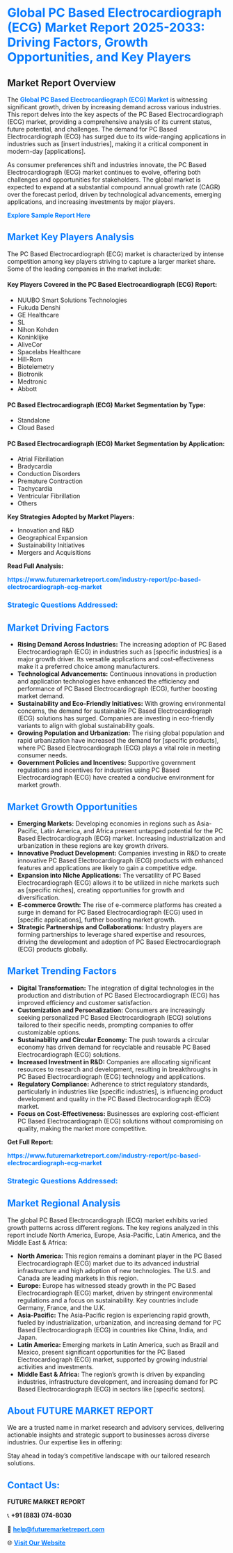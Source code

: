 <h1 style="color: #007BFF;">Global PC Based Electrocardiograph (ECG) Market Report 2025-2033: Driving Factors, Growth Opportunities, and Key Players</h1>

<section id="overview">
<h2>Market Report Overview</h2>
<p>The <a href="https://www.futuremarketreport.com/industry-report/pc-based-electrocardiograph-ecg-market" style="color: #007BFF; text-decoration: none;"><strong>Global PC Based Electrocardiograph (ECG) Market</strong></a> is witnessing significant growth, driven by increasing demand across various industries. This report delves into the key aspects of the PC Based Electrocardiograph (ECG) market, providing a comprehensive analysis of its current status, future potential, and challenges. The demand for PC Based Electrocardiograph (ECG) has surged due to its wide-ranging applications in industries such as [insert industries], making it a critical component in modern-day [applications].</p>
<p>As consumer preferences shift and industries innovate, the PC Based Electrocardiograph (ECG) market continues to evolve, offering both challenges and opportunities for stakeholders. The global market is expected to expand at a substantial compound annual growth rate (CAGR) over the forecast period, driven by technological advancements, emerging applications, and increasing investments by major players.</p>
</section>

<section id="overview">
<p><a href="https://www.futuremarketreport.com/request-sample/reportId=77194" style="color: #007BFF; text-decoration: none;"><strong>Explore Sample Report Here</strong></a></p>
</section>

<section id="key-players">
<h2 style="color: #007BFF;">Market Key Players Analysis</h2>
<p>The PC Based Electrocardiograph (ECG) market is characterized by intense competition among key players striving to capture a larger market share. Some of the leading companies in the market include:</p>
<h4>Key Players Covered in the PC Based Electrocardiograph (ECG) Report:</h4>
<ul><li>NUUBO Smart Solutions Technologies</li><li>Fukuda Denshi</li><li>GE Healthcare</li><li>SL</li><li>Nihon Kohden</li><li>Koninklijke</li><li>AliveCor</li><li>Spacelabs Healthcare</li><li>Hill-Rom</li><li>Biotelemetry</li><li>Biotronik</li><li>Medtronic</li><li>Abbott</li></ul>
<h4>PC Based Electrocardiograph (ECG) Market Segmentation by Type:</h4>
<ul><li>Standalone</li><li>Cloud Based</li></ul>

<h4>PC Based Electrocardiograph (ECG) Market Segmentation by Application:</h4>
<ul><li>Atrial Fibrillation</li><li>Bradycardia</li><li>Conduction Disorders</li><li>Premature Contraction</li><li>Tachycardia</li><li>Ventricular Fibrillation</li><li>Others</li></ul>
<p><strong>Key Strategies Adopted by Market Players:</strong></p>
<ul>
<li>Innovation and R&D</li>
<li>Geographical Expansion</li>
<li>Sustainability Initiatives</li>
<li>Mergers and Acquisitions</li>
</ul>
</section>

<section>
<p><strong>Read Full Analysis: </strong></p><a href="https://www.futuremarketreport.com/industry-report/pc-based-electrocardiograph-ecg-market" style="color: #007BFF; text-decoration: none;"><strong>https://www.futuremarketreport.com/industry-report/pc-based-electrocardiograph-ecg-market</strong></a>
<h3 style="color: #007BFF;">Strategic Questions Addressed:</h3>
</section>

<section id="driving-factors">
<h2 style="color: #007BFF;">Market Driving Factors</h2>
<ul>
<li><strong>Rising Demand Across Industries:</strong> The increasing adoption of PC Based Electrocardiograph (ECG) in industries such as [specific industries] is a major growth driver. Its versatile applications and cost-effectiveness make it a preferred choice among manufacturers.</li>
<li><strong>Technological Advancements:</strong> Continuous innovations in production and application technologies have enhanced the efficiency and performance of PC Based Electrocardiograph (ECG), further boosting market demand.</li>
<li><strong>Sustainability and Eco-Friendly Initiatives:</strong> With growing environmental concerns, the demand for sustainable PC Based Electrocardiograph (ECG) solutions has surged. Companies are investing in eco-friendly variants to align with global sustainability goals.</li>
<li><strong>Growing Population and Urbanization:</strong> The rising global population and rapid urbanization have increased the demand for [specific products], where PC Based Electrocardiograph (ECG) plays a vital role in meeting consumer needs.</li>
<li><strong>Government Policies and Incentives:</strong> Supportive government regulations and incentives for industries using PC Based Electrocardiograph (ECG) have created a conducive environment for market growth.</li>
</ul>
</section>

<section id="growth-opportunities">
<h2 style="color: #007BFF;">Market Growth Opportunities</h2>
<ul>
<li><strong>Emerging Markets:</strong> Developing economies in regions such as Asia-Pacific, Latin America, and Africa present untapped potential for the PC Based Electrocardiograph (ECG) market. Increasing industrialization and urbanization in these regions are key growth drivers.</li>
<li><strong>Innovative Product Development:</strong> Companies investing in R&D to create innovative PC Based Electrocardiograph (ECG) products with enhanced features and applications are likely to gain a competitive edge.</li>
<li><strong>Expansion into Niche Applications:</strong> The versatility of PC Based Electrocardiograph (ECG) allows it to be utilized in niche markets such as [specific niches], creating opportunities for growth and diversification.</li>
<li><strong>E-commerce Growth:</strong> The rise of e-commerce platforms has created a surge in demand for PC Based Electrocardiograph (ECG) used in [specific applications], further boosting market growth.</li>
<li><strong>Strategic Partnerships and Collaborations:</strong> Industry players are forming partnerships to leverage shared expertise and resources, driving the development and adoption of PC Based Electrocardiograph (ECG) products globally.</li>
</ul>
</section>

<section id="trending-factors">
<h2 style="color: #007BFF;">Market Trending Factors</h2>
<ul>
<li><strong>Digital Transformation:</strong> The integration of digital technologies in the production and distribution of PC Based Electrocardiograph (ECG) has improved efficiency and customer satisfaction.</li>
<li><strong>Customization and Personalization:</strong> Consumers are increasingly seeking personalized PC Based Electrocardiograph (ECG) solutions tailored to their specific needs, prompting companies to offer customizable options.</li>
<li><strong>Sustainability and Circular Economy:</strong> The push towards a circular economy has driven demand for recyclable and reusable PC Based Electrocardiograph (ECG) solutions.</li>
<li><strong>Increased Investment in R&D:</strong> Companies are allocating significant resources to research and development, resulting in breakthroughs in PC Based Electrocardiograph (ECG) technology and applications.</li>
<li><strong>Regulatory Compliance:</strong> Adherence to strict regulatory standards, particularly in industries like [specific industries], is influencing product development and quality in the PC Based Electrocardiograph (ECG) market.</li>
<li><strong>Focus on Cost-Effectiveness:</strong> Businesses are exploring cost-efficient PC Based Electrocardiograph (ECG) solutions without compromising on quality, making the market more competitive.</li>
</ul>
</section>

<section>
<p><strong>Get Full Report: </strong></p><a href="https://www.futuremarketreport.com/industry-report/pc-based-electrocardiograph-ecg-market" style="color: #007BFF; text-decoration: none;"><strong>https://www.futuremarketreport.com/industry-report/pc-based-electrocardiograph-ecg-market</strong></a>
<h3 style="color: #007BFF;">Strategic Questions Addressed:</h3>
</section>


<section id="regional-analysis">
<h2 style="color: #007BFF;">Market Regional Analysis</h2>
<p>The global PC Based Electrocardiograph (ECG) market exhibits varied growth patterns across different regions. The key regions analyzed in this report include North America, Europe, Asia-Pacific, Latin America, and the Middle East & Africa:</p>
<ul>
<li><strong>North America:</strong> This region remains a dominant player in the PC Based Electrocardiograph (ECG) market due to its advanced industrial infrastructure and high adoption of new technologies. The U.S. and Canada are leading markets in this region.</li>
<li><strong>Europe:</strong> Europe has witnessed steady growth in the PC Based Electrocardiograph (ECG) market, driven by stringent environmental regulations and a focus on sustainability. Key countries include Germany, France, and the U.K.</li>
<li><strong>Asia-Pacific:</strong> The Asia-Pacific region is experiencing rapid growth, fueled by industrialization, urbanization, and increasing demand for PC Based Electrocardiograph (ECG) in countries like China, India, and Japan.</li>
<li><strong>Latin America:</strong> Emerging markets in Latin America, such as Brazil and Mexico, present significant opportunities for the PC Based Electrocardiograph (ECG) market, supported by growing industrial activities and investments.</li>
<li><strong>Middle East & Africa:</strong> The region’s growth is driven by expanding industries, infrastructure development, and increasing demand for PC Based Electrocardiograph (ECG) in sectors like [specific sectors].</li>
</ul>
</section>

<footer>
<h2 style="color: #007BFF;">About FUTURE MARKET REPORT</h2>
<p>We are a trusted name in market research and advisory services, delivering actionable insights and strategic support to businesses across diverse industries. Our expertise lies in offering:</p>

<p>Stay ahead in today’s competitive landscape with our tailored research solutions.</p>

<h2 style="color: #007BFF;">Contact Us:</h2>
<p><strong>FUTURE MARKET REPORT</strong></p>
<p>📞 <strong>+91 (883) 074-8030</strong></p>
<p>📧 <strong><a href="mailto:help@futuremarketreport.com" style="color: #007BFF;">help@futuremarketreport.com</a></strong></p>
<p>🌐 <strong><a href="https://www.futuremarketreport.com/" style="color: #007BFF;">Visit Our Website</a></strong></p>
</footer>